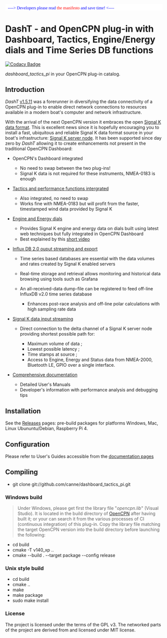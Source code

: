 <a href="docs/developers/README.md"><img src="docs/developers/img/message.svg" /></a><br />
# DashT - and OpenCPN plug-in with Dashboard, Tactics, Engine/Energy dials and Time Series DB functions

[![Codacy Badge](https://api.codacy.com/project/badge/Grade/23e5625c7b5a4aa4a3b3696b5a7795d2)](https://app.codacy.com/app/petri38-github/dashboard_tactics_pi?utm_source=github.com&utm_medium=referral&utm_content=canne/dashboard_tactics_pi&utm_campaign=Badge_Grade_Settings)

_dashboard_tactics_pi_ in your OpenCPN plug-in catalog.

## Introduction

_DashT_ [v1.5.11](https://github.com/canne/dashboard_tactics_pi/releases/tag/v1.5.11) was a forerunner in diversifying the data connectivity of a OpenCPN plug-in to enable direct network connections to resources available in a modern boat's computer and network infrastructure.

With the arrival of the next OpenCPN version it embraces the open [Signal K data format](https://opencpn.org/wiki/dokuwiki/doku.php?id=opencpn:supplementary_software:signalk). This is excellent news since it is hopefully encouraging you to install a fast, ubiquitous and reliable Signal K data format source in your boat's infrastructure: [Signal K server node](https://github.com/SignalK/signalk-server-node). It has been supported since day zero by _DashT_ allowing it to create enhancements not present in the traditional OpenCPN Dashboard:

* OpenCPN's Dashboard integrated

  * No need to swap between the two plug-ins!
  * Signal K data is not required for these instruments, NMEA-0183 is enough

* [Tactics and performance functions intergrated](docs/Tactics.md)

  * Also integrated, no need to swap
  * Works fine with NMEA-0183 but will profit from the faster, timestamped wind data provided by Signal K

* [Engine and Energy dials](https://canne.github.io/dashboard_tactics_pi/docs/webview/README.html)

  * Provides Signal K engine and energy data on dials built using latest web techniques but fully integrated in OpenCPN Dashboard
  * Best explained by this [short video](https://vimeo.com/391601955)

* [Influx DB 2.0 ouput streaming and export](https://canne.github.io/dashboard_tactics_pi/docs/influxdb/InfluxDBStreamer.html)

  * Time series based databases are essential with the data volumes and rates created by Signal K enabled servers
  
  * Real-time storage and retrieval allows monitoring and historical data browsing using tools such as Grafana
  
  * An all-received-data dump-file can be registered to feed off-line InfluxDB v2.0 time series database
  
    * Enhances post-race analysis and off-line polar calculations with high sampling rate data

* [Signal K data input streaming](https://canne.github.io/dashboard_tactics_pi/docs/signalk/SignalKInputStreamerUsage.html)

  * Direct connection to the delta channel of a Signal K server node providing shortest possible path for:

    * Maximum volume of data ;
    * Lowest possible latency ;
    * Time stamps at source ;
    * Access to Engine, Energy and Status data from NMEA-2000, Bluetooth LE, GPIO over a single interface.

* [Comprehensive documentation](https://canne.github.io/#:%5B%5BDashboard%2FTactics%20Plugin%20for%20OpenCPN%5D%5D)

  * Detailed User's Manuals
  * Developer's information with performance analysis and debugging tips

## Installation

See the [Releases](https://github.com/canne/dashboard_tactics_pi/releases) pages: pre-build packages for platforms Windows, Mac, Linux Ubununtu/Debian, Raspberry Pi 4.

## Configuration

Please refer to User's Guides accessible from the [documentation pages](https://canne.github.io/#:%5B%5BDashboard%2FTactics%20Plugin%20for%20OpenCPN%5D%5D)

## Compiling

* git clone git://github.com/canne/dashboard_tactics_pi.git

### Windows build

>Under Windows, please get first the library file "_opencpn.lib_" (Visual Studio). It is located in the build directory of [OpenCPN](https://github.com/OpenCPN/OpenCPN) after having built it; or your can search it from the various processes of CI (continuous integration) of this plug-in. Copy the library file matching the target OpenCPN version into the build directory before launching the following:

* cd build
* cmake  -T v140_xp ..
* cmake --build . --target package --config release

### Unix style build

* cd build
* cmake ..
* make
* make package
* sudo make install

### License

The project is licensed under the terms of the GPL v3. The networked parts of the project are derived from and licensed under MIT license.
